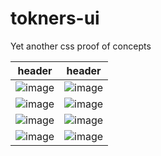 # tokners-ui
Yet another css proof of concepts

| header | header |
| ------ | ------ |
| ![image](https://user-images.githubusercontent.com/47884449/149733487-42791c8c-923a-4a31-bc51-b61e802c8f9b.png) | ![image](https://user-images.githubusercontent.com/47884449/149733591-39e77562-553d-4ece-804d-77b3c3e3da18.png) |
| ![image](https://user-images.githubusercontent.com/47884449/149734310-8609f1db-c063-49b8-807b-5b21424cd313.png) | ![image](https://user-images.githubusercontent.com/47884449/149734353-4d69166a-84ac-4b09-933e-08d6b787e167.png) |
| ![image](https://user-images.githubusercontent.com/47884449/149734366-1e7fc6f3-c8b7-48e7-9478-5baa98cf226f.png) | ![image](https://user-images.githubusercontent.com/47884449/149734384-b6c48463-7519-4381-a7a6-84909b7edcdf.png) |
| ![image](https://user-images.githubusercontent.com/47884449/149734399-a94e0338-337c-4d00-9382-539b1b0cb683.png) | ![image](https://user-images.githubusercontent.com/47884449/149734427-06f5c5d2-d1a9-4220-a62d-d7877f865d35.png) |









